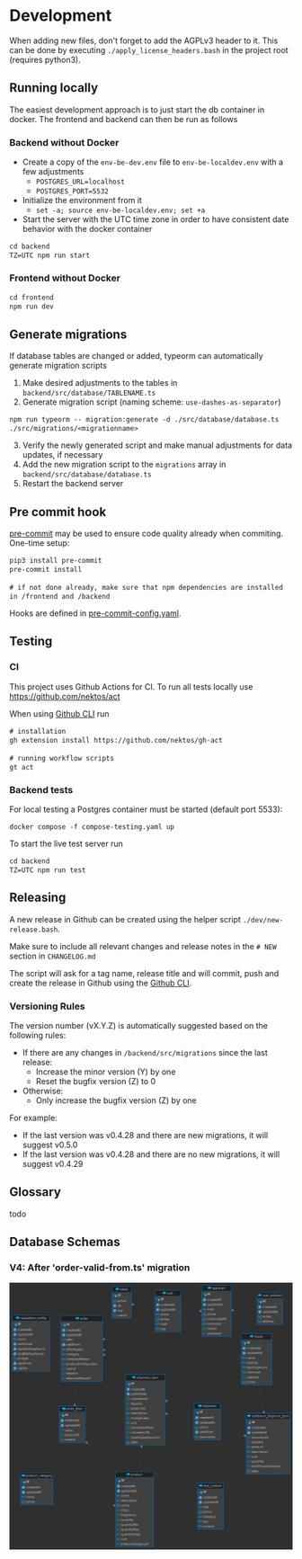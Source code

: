 # Development

When adding new files, don't forget to add the AGPLv3 header to it. This can be done
by executing `./apply_license_headers.bash` in the project root (requires python3).

## Running locally

The easiest development approach is to just start the db container in docker. The frontend and backend can then be run as follows

### Backend without Docker

- Create a copy of the `env-be-dev.env` file to `env-be-localdev.env` with a few adjustments
  - `POSTGRES_URL=localhost`
  - `POSTGRES_PORT=5532`
- Initialize the environment from it
  - `set -a; source env-be-localdev.env; set +a`
- Start the server with the UTC time zone in order to have consistent date behavior with the docker container

```
cd backend
TZ=UTC npm run start
```

### Frontend without Docker

```
cd frontend
npm run dev
```

## Generate migrations

If database tables are changed or added, typeorm can automatically generate migration scripts

1. Make desired adjustments to the tables in `backend/src/database/TABLENAME.ts`
2. Generate migration script (naming scheme: `use-dashes-as-separator`)

```
npm run typeorm -- migration:generate -d ./src/database/database.ts ./src/migrations/<migrationname>
```

3. Verify the newly generated script and make manual adjustments for data updates, if necessary
4. Add the new migration script to the `migrations` array in `backend/src/database/database.ts`
5. Restart the backend server

## Pre commit hook

[pre-commit](https://pre-commit.com/) may be used to ensure code quality already when commiting. One-time setup:

```
pip3 install pre-commit
pre-commit install

# if not done already, make sure that npm dependencies are installed in /frontend and /backend
```

Hooks are defined in [pre-commit-config.yaml](../.pre-commit-config.yaml).

## Testing

### CI

This project uses Github Actions for CI. To run all tests locally use https://github.com/nektos/act

When using [Github CLI](https://cli.github.com/) run

```
# installation
gh extension install https://github.com/nektos/gh-act

# running workflow scripts
gt act
```

### Backend tests

For local testing a Postgres container must be started (default port 5533):

```
docker compose -f compose-testing.yaml up
```

To start the live test server run

```
cd backend
TZ=UTC npm run test
```

## Releasing

A new release in Github can be created using the helper script `./dev/new-release.bash`.

Make sure to include all relevant changes and release notes in the `# NEW` section in `CHANGELOG.md`

The script will ask for a tag name, release title and will commit, push and create the release in
Github using the [Github CLI](https://cli.github.com/).

### Versioning Rules

The version number (vX.Y.Z) is automatically suggested based on the following rules:

- If there are any changes in `/backend/src/migrations` since the last release:
  - Increase the minor version (Y) by one
  - Reset the bugfix version (Z) to 0
- Otherwise:
  - Only increase the bugfix version (Z) by one

For example:

- If the last version was v0.4.28 and there are new migrations, it will suggest v0.5.0
- If the last version was v0.4.28 and there are no new migrations, it will suggest v0.4.29

## Glossary

todo

## Database Schemas

### V4: After 'order-valid-from.ts' migration

![Schema V4](./res/database-schema-v4.png)
